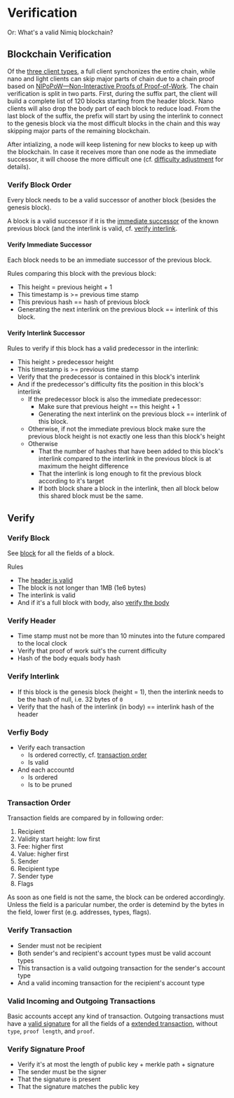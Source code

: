 # Verification
Or: What's a valid Nimiq blockchain?

## Blockchain Verification
[//]: # (how many blocks in suffix? 120 or 240)

Of the [three client types](nodes-and-clients.md), a full client synchonizes the entire chain, while nano and light clients can skip major parts of chain due to a chain proof based on [NIPoPoW&mdash;Non-Interactive Proofs of Proof-of-Work](https://eprint.iacr.org/2017/963.pdf).
The chain verification is split in two parts. First, during the suffix part, the client will build a complete list of 120 blocks starting from the header block. Nano clients will also drop the body part of each block to reduce load. From the last block of the suffix, the prefix will start by using the interlink to connect to the genesis block via the most difficult blocks in the chain and this way skipping major parts of the remaining blockchain.

After intializing, a node will keep listening for new blocks to keep up with the blockchain. In case it receives more than one node as the immediate successor, it will choose the more difficult one (cf. [difficulty adjustment](https://nimiq.com/developer-reference/chapters/supply-and-reward.html#supply-and-rewards) for details).

### Verify Block Order
Every block needs to be a valid successor of another block (besides the genesis block).

A block is a valid successor if it is the [immediate successor](#verify-immediate-successor) of the known previous block (and the interlink is valid, cf. [verify interlink](#verify-interlink).

#### Verify Immediate Successor
Each block needs to be an immediate successor of the previous block.

Rules comparing this block with the previous block:

* This height = previous height + 1
* This timestamp is >= previous time stamp
* This previous hash == hash of previous block
* Generating the next interlink on the previous block == interlink of this block.

#### Verify Interlink Successor

Rules to verify if this block has a valid predecessor in the interlink:

* This height > predecessor height
* This timestamp is >= previous time stamp
* Verify that the predecessor is contained in this block's interlink
* And if the predecessor's difficulty fits the position in this block's interlink
    * If the predecessor block is also the immediate predecessor:
        * Make sure that previous height == this height + 1
        * Generating the next interlink on the previous block == interlink of this block.
    * Otherwise, if not the immediate previous block make sure the previous block height is not exactly one less than this block's height
    * Otherwise
        * That the number of hashes that have been added to this block's interlink compared to the interlink in the previous block is at maximum the height difference
        * That the interlink is long enough to fit the previous block according to it's target
        * If both block share a block in the interlink, then all block below this shared block must be the same.

## Verify

### Verify Block

See [block](block.md) for all the fields of a block.

Rules
* The [header is valid](#verify-header)
* The block is not longer than 1MB (1e6 bytes)
* The interlink is valid
* And if it's a full block with body, also [verify the body](#verify-body)

### Verify Header

* Time stamp must not be more than 10 minutes into the future compared to the local clock
* Verify that proof of work suit's the current difficulty
* Hash of the body equals body hash

### Verify Interlink

* If this block is the genesis block (height = 1), then the interlink needs to be the hash of null, i.e. 32 bytes of `0`
* Verify that the hash of the interlink (in body) == interlink hash of the header

### Verfiy Body

* Verify each transaction
    * Is ordered correctly, cf. [transaction order](#transaction-order)
    * Is valid
* And each accountd
    * Is ordered
    * Is to be pruned

### Transaction Order

Transaction fields are compared by in following order:

1. Recipient
2. Validity start height: low first
3. Fee: higher first
4. Value: higher first
5. Sender
6. Recipient type
7. Sender type
8. Flags

As soon as one field is not the same, the block can be ordered accordingly. Unless the field is a paricular number, the order is detemind by the bytes in the field, lower first (e.g. addresses, types, flags).

### Verify Transaction

* Sender must not be recipient
* Both sender's and recipient's account types must be valid account types
* This transaction is a valid outgoing transaction for the sender's account type
* And a valid incoming transaction for the recipient's account type

### Valid Incoming and Outgoing Transactions

Basic accounts accept any kind of transaction.
Outgoing transactions must have a [valid signature](#verify-signature-proof) for all the fields of a [extended transaction](transactions.md#extended-transaction), without `type`, `proof length`, and `proof`.

### Verify Signature Proof

* Verify it's at most the length of public key + merkle path + signature
* The sender must be the signer
* That the signature is present
* That the signature matches the public key
